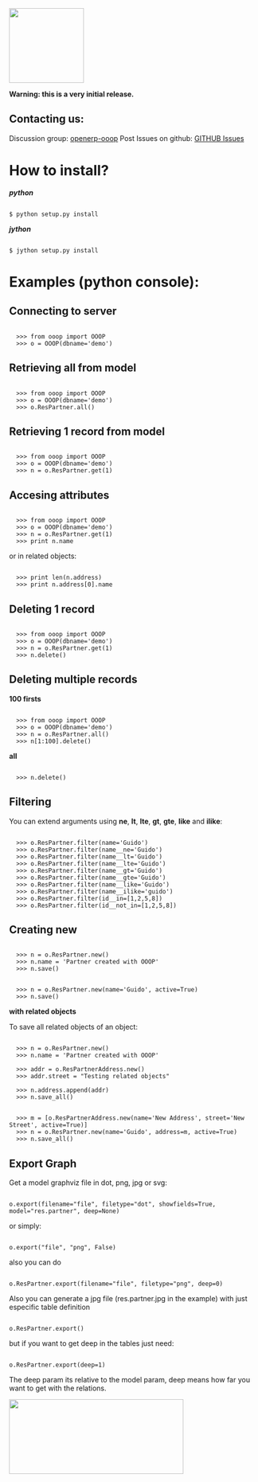 <img src="http://github.com/lasarux/ooop/raw/master/artwork/ooop.png" width="150px" height="150px" />

**Warning: this is a very initial release.**


Contacting us:
--------------------

Discussion group:  [openerp-ooop](http://groups.google.es/group/openerp-ooop?hl=en&pli=1)
Post Issues on github: [GITHUB Issues](http://github.com/lasarux/ooop/issues)
  

How to install?
========================

***python***
<pre><code>
$ python setup.py install
</code></pre>

***jython***
<pre><code>
$ jython setup.py install
</code></pre>



Examples (python console):
========================

Connecting to server
--------------------
<pre><code>
  >>> from ooop import OOOP
  >>> o = OOOP(dbname='demo')
</code></pre>


Retrieving all from model
-------------------------
<pre><code>
  >>> from ooop import OOOP
  >>> o = OOOP(dbname='demo')
  >>> o.ResPartner.all()
</code></pre>

Retrieving 1 record from model
-------------------------

<pre><code>
  >>> from ooop import OOOP
  >>> o = OOOP(dbname='demo')
  >>> n = o.ResPartner.get(1)
</code></pre>

Accesing attributes
--------------------

<pre><code>
  >>> from ooop import OOOP
  >>> o = OOOP(dbname='demo')
  >>> n = o.ResPartner.get(1)
  >>> print n.name
</code></pre>

or in related objects:
  
<pre><code>
  >>> print len(n.address) 
  >>> print n.address[0].name 
</code></pre>

Deleting 1 record
--------
<pre><code>
  >>> from ooop import OOOP
  >>> o = OOOP(dbname='demo')
  >>> n = o.ResPartner.get(1)
  >>> n.delete()
</code></pre>

Deleting multiple records
---------

**100 firsts**

<pre><code>
  >>> from ooop import OOOP
  >>> o = OOOP(dbname='demo')
  >>> n = o.ResPartner.all()
  >>> n[1:100].delete()
</code></pre>

**all**

<pre><code>
  >>> n.delete()
</code></pre>

Filtering
---------

You can extend arguments using **ne**, **lt**, **lte**, **gt**, **gte**, **like** and **ilike**:

<pre><code>
  >>> o.ResPartner.filter(name='Guido')
  >>> o.ResPartner.filter(name__ne='Guido')
  >>> o.ResPartner.filter(name__lt='Guido')
  >>> o.ResPartner.filter(name__lte='Guido')
  >>> o.ResPartner.filter(name__gt='Guido')
  >>> o.ResPartner.filter(name__gte='Guido')
  >>> o.ResPartner.filter(name__like='Guido')
  >>> o.ResPartner.filter(name__ilike='guido')
  >>> o.ResPartner.filter(id__in=[1,2,5,8])
  >>> o.ResPartner.filter(id__not_in=[1,2,5,8])
</code></pre>


Creating new
------------

<pre><code>
  >>> n = o.ResPartner.new()
  >>> n.name = 'Partner created with OOOP'
  >>> n.save()
</code></pre>

<pre><code>
  >>> n = o.ResPartner.new(name='Guido', active=True)
  >>> n.save()
</code></pre>


**with related objects**

To save all related objects of an object:

<pre><code>
  >>> n = o.ResPartner.new()
  >>> n.name = 'Partner created with OOOP'

  >>> addr = o.ResPartnerAddress.new()
  >>> addr.street = "Testing related objects"

  >>> n.address.append(addr)
  >>> n.save_all()
</pre></code>

<pre><code>
  >>> m = [o.ResPartnerAddress.new(name='New Address', street='New Street', active=True)]
  >>> n = o.ResPartner.new(name='Guido', address=m, active=True)
  >>> n.save_all()
</code></pre>

Export Graph
------------

Get a model graphviz file in dot, png, jpg or svg:
 
<pre><code>
o.export(filename="file", filetype="dot", showfields=True, model="res.partner", deep=None)
</code></pre>

or simply:

<pre><code>
o.export("file", "png", False)
</code></pre>

also you can do

<pre><code>
o.ResPartner.export(filename="file", filetype="png", deep=0)
</code></pre>

Also you can generate a jpg file (res.partner.jpg in the example) with just especific table definition 

<pre><code>
o.ResPartner.export()
</code></pre>

but if you want to get deep in the tables just need:

<pre><code>
o.ResPartner.export(deep=1)
</code></pre>


The deep param its relative to the model param, deep means how far you want to get with the relations.



<img src="http://github.com/lasarux/ooop/raw/master/artwork/openerp.png" width="350px" height="150px" />
